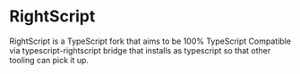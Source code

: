# RightScript
RightScript is a TypeScript fork that aims to be 100% TypeScript Compatible via typescript-rightscript bridge that installs as typescript so that other tooling can pick it up.
